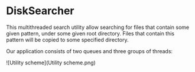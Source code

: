 # DiskSearcher

This multithreaded search utility allow searching for files that contain some given pattern, under some given root directory. Files that contain this pattern will be copied to some specified directory.

Our application consists of two queues and three groups of threads:

![Utility scheme](Utility scheme.png)
